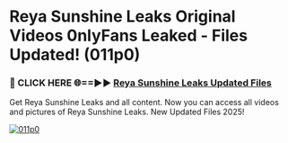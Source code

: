 # Reya Sunshine Leaks Original Videos 0nlyFans Leaked - Files Updated! (011p0)

<h3>🔴 CLICK HERE 🌐==►► <a href="https://tinyurl.com/2wckxsce" rel="nofollow">Reya Sunshine Leaks Updated Files</a></h3>

Get Reya Sunshine Leaks and all content. Now you can access all videos and pictures of Reya Sunshine Leaks. New Updated Files 2025!

[![011p0](https://i.imgur.com/AFduVYN.gif)](https://tinyurl.com/2wckxsce)
